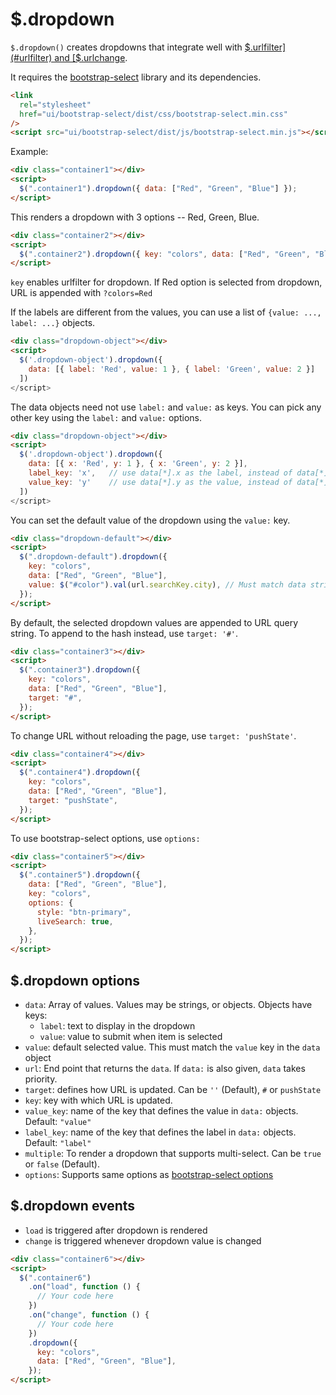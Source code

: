 # $.dropdown

`$.dropdown()` creates dropdowns that integrate well with
[$.urlfilter](#urlfilter) and [$.urlchange](#urlchange).

It requires the [bootstrap-select](https://developer.snapappointments.com/bootstrap-select/)
library and its dependencies.

```html
<link
  rel="stylesheet"
  href="ui/bootstrap-select/dist/css/bootstrap-select.min.css"
/>
<script src="ui/bootstrap-select/dist/js/bootstrap-select.min.js"></script>
```

Example:

```html
<div class="container1"></div>
<script>
  $(".container1").dropdown({ data: ["Red", "Green", "Blue"] });
</script>
```

This renders a dropdown with 3 options -- Red, Green, Blue.

```html
<div class="container2"></div>
<script>
  $(".container2").dropdown({ key: "colors", data: ["Red", "Green", "Blue"] });
</script>
```

`key` enables urlfilter for dropdown. If Red option is selected from dropdown, URL is appended with `?colors=Red`

If the labels are different from the values, you can use a list of
`{value: ..., label: ...}` objects.

```html
<div class="dropdown-object"></div>
<script>
  $('.dropdown-object').dropdown({
    data: [{ label: 'Red', value: 1 }, { label: 'Green', value: 2 }]
  ])
</script>
```

The data objects need not use `label:` and `value:` as keys. You can pick any
other key using the `label:` and `value:` options.

```html
<div class="dropdown-object"></div>
<script>
  $('.dropdown-object').dropdown({
    data: [{ x: 'Red', y: 1 }, { x: 'Green', y: 2 }],
    label_key: 'x',   // use data[*].x as the label, instead of data[*].label
    value_key: 'y'    // use data[*].y as the value, instead of data[*].value
  ])
</script>
```

You can set the default value of the dropdown using the `value:` key.

```html
<div class="dropdown-default"></div>
<script>
  $(".dropdown-default").dropdown({
    key: "colors",
    data: ["Red", "Green", "Blue"],
    value: $("#color").val(url.searchKey.city), // Must match data string or .value
  });
</script>
```

By default, the selected dropdown values are appended to URL query string. To append to the hash instead, use `target: '#'`.

```html
<div class="container3"></div>
<script>
  $(".container3").dropdown({
    key: "colors",
    data: ["Red", "Green", "Blue"],
    target: "#",
  });
</script>
```

To change URL without reloading the page, use `target: 'pushState'`.

```html
<div class="container4"></div>
<script>
  $(".container4").dropdown({
    key: "colors",
    data: ["Red", "Green", "Blue"],
    target: "pushState",
  });
</script>
```

To use bootstrap-select options, use `options:`

```html
<div class="container5"></div>
<script>
  $(".container5").dropdown({
    data: ["Red", "Green", "Blue"],
    key: "colors",
    options: {
      style: "btn-primary",
      liveSearch: true,
    },
  });
</script>
```

## $.dropdown options

- `data`: Array of values. Values may be strings, or objects. Objects have keys:
  - `label`: text to display in the dropdown
  - `value`: value to submit when item is selected
- `value`: default selected value. This must match the `value` key in the `data` object
- `url`: End point that returns the `data`. If `data:` is also given, `data` takes priority.
- `target`: defines how URL is updated. Can be `''` (Default), `#` or `pushState`
- `key`: key with which URL is updated.
- `value_key`: name of the key that defines the value in `data:` objects. Default: `"value"`
- `label_key`: name of the key that defines the label in `data:` objects. Default: `"label"`
- `multiple`: To render a dropdown that supports multi-select. Can be `true` or `false` (Default).
- `options`: Supports same options as [bootstrap-select options](https://developer.snapappointments.com/bootstrap-select/options/)

## $.dropdown events

- `load` is triggered after dropdown is rendered
- `change` is triggered whenever dropdown value is changed

```html
<div class="container6"></div>
<script>
  $(".container6")
    .on("load", function () {
      // Your code here
    })
    .on("change", function () {
      // Your code here
    })
    .dropdown({
      key: "colors",
      data: ["Red", "Green", "Blue"],
    });
</script>
```
